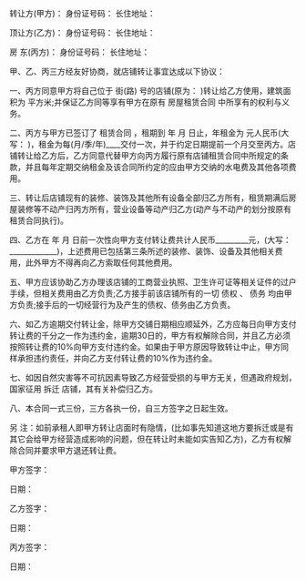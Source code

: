
 


转让方(甲方)： 身份证号码： 长住地址：


顶让方(乙方)： 身份证号码： 长住地址：


房 东(丙方)： 身份证号码： 长住地址：


甲、乙、丙三方经友好协商，就店铺转让事宜达成以下协议：


一、丙方同意甲方将自己位于 街(路) 号的店铺(原为： )转让给乙方使用，建筑面积为 平方米;并保证乙方同等享有甲方在原有
房屋租赁合同
中所享有的权利与义务。


二、丙方与甲方已签订了
租赁合同
，租期到 年 月 日止，年租金为 元人民币(大写： )，租金为每(月/季/年)____交付一次，并于约定日期提前一个月交至丙方。店铺转让给乙方后，乙方同意代替甲方向丙方履行原有店铺租赁合同中所规定的条款，并且每年定期交纳租金及该合同所约定的应由甲方交纳的水电费及其他各项费用。


三、转让后店铺现有的装修、装饰及其他所有设备全部归乙方所有，租赁期满后房屋装修等不动产归丙方所有，营业设备等动产归乙方(动产与不动产的划分按原有租赁合同执行)。


四、乙方在 年 月 日前一次性向甲方支付转让费共计人民币_________元，(大写：_____________)，上述费用已包括第三条所述的装修、装饰、设备及其他相关费用，此外甲方不得再向乙方索取任何其他费用。


五、甲方应该协助乙方办理该店铺的工商营业执照、卫生许可证等相关证件的过户手续，但相关费用由乙方负责;乙方接手前该店铺所有的一切
债权
、
债务
均由甲方负责;接手后的一切经营行为及产生的债权、债务由乙方负责。


六、如乙方逾期交付转让金，除甲方交铺日期相应顺延外，乙方应每日向甲方支付转让费的千分之一作为违约金，逾期30日的，甲方有权解除合同，并且乙方必须按照转让费的10%向甲方支付违约金。如果由于甲方原因导致转让中止，甲方同样承担违约责任，并向乙方支付转让费的10%作为违约金。


七、如因自然灾害等不可抗因素导致乙方经营受损的与甲方无关，但遇政府规划，国家征用
拆迁
店铺，其有关补偿归乙方。


八、本合同一式三份，三方各执一份，自三方签字之日起生效。


另 注：如前承租人即甲方转让店面时有隐情，(比如事先知道这地方要拆迁或是有其它会给甲方经营造成影响的问题，但在转让时未能如实告知乙方)，乙方有权解除合同并要求甲方退还转让费。


甲方签字：


日期：


乙方签字：


日期：


丙方签字：


日期：
 


 

 
 
 
 
 
  


  
 

  


  


  
 
 
 
 

